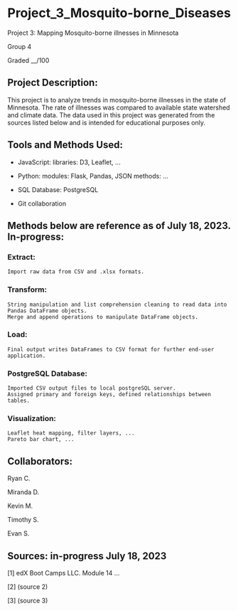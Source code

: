 # Project_3_Mosquito-borne_Diseases
Project 3: Mapping Mosquito-borne illnesses in Minnesota

Group 4

Graded __/100


## Project Description:
This project is to analyze trends in mosquito-borne illnesses in the state of Minnesota. The rate of illnesses was compared to available state watershed and climate data.
	The data used in this project was generated from the sources listed below and is intended for educational purposes only.


## Tools and Methods Used:

- JavaScript:
	libraries: D3, Leaflet, ...

- Python:
	modules: Flask, Pandas, JSON
	methods: ...

- SQL Database: 
	PostgreSQL

- Git collaboration


## Methods below are reference as of July 18, 2023. In-progress:
### Extract:
	Import raw data from CSV and .xlsx formats. 

### Transform:
	String manipulation and list comprehension cleaning to read data into Pandas DataFrame objects.
	Merge and append operations to manipulate DataFrame objects.

### Load:
	Final output writes DataFrames to CSV format for further end-user application.


### PostgreSQL Database:
	Imported CSV output files to local postgreSQL server.
	Assigned primary and foreign keys, defined relationships between tables.

### Visualization:
	Leaflet heat mapping, filter layers, ...
	Pareto bar chart, ...


## Collaborators:
Ryan C.

Miranda D.

Kevin M.

Timothy S.

Evan S.


## Sources: in-progress July 18, 2023
[1] edX Boot Camps LLC. Module 14 ...

[2] (source 2)

[3] (source 3)